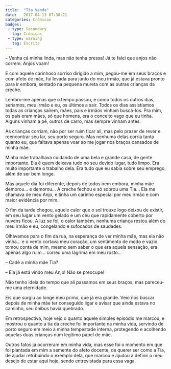 ```yaml
---
title:  "Tia Vanda"
date:   2017-04-13 07:30:21
categories: Crônicas
badges:
 - type: Secundary
   tag: Crônicas
 - type: warning
   tag: Escrita
---
```



– Venha cá minha linda, mas não tenha pressa! Já te falei que anjos não correm. Anjos voam!

<!--more-->

E com aquele carinhoso sorriso dirigido a mim, pegou-me em seus braços e com afeto de mãe, fui levada para junto do meu irmão, que já estava pronto para ir embora, sentado na pequena mureta com as outras crianças da creche.

Lembro-me apenas que o tempo passou, e como todos os outros dias, seríamos, meu irmão e eu, os últimos a sair. Todos os dias assistíamos todas as crianças saírem, mães, pais e irmãos vinham buscá-los. Pra mim, os pais eram mães,  só que homens, era o conceito vago que eu tinha. Alguns vinham a pé, outros de carro, mas sempre vinham antes.

As crianças corriam, não por ser ruim ficar ali, mas pelo prazer de rever e reencontrar seu lar, seu porto seguro. Mas nenhuma delas corria tanta quanto eu, que faltava apenas voar ao me jogar nos braços cansados de minha mãe.

Minha mãe trabalhava cuidando de uma bela e grande casa, de gente importante. Ela é quem deixava tudo no seu devido lugar, tudo limpo. Era muito importante o trabalho dela. Era tudo que eu sabia sobre seu emprego, além  de ser bem longe.

Mas aquele dia foi diferente, depois de todos irem embora, minha mãe demorou… e demorou… A creche fechou e só sobrou uma Tia… Ela me chamava de meu Anjo, e tinha um carinho especial por meu irmão e com maior evidência por mim.

O fim da tarde chegou, aquele calor que o sol trouxe logo deixou de existir, em seu lugar um vento gelado e um céu que rapidamente coberto por nuvens ficou. A luz se foi, o calor também, nenhuma criança restou além do meu irmão e eu, congelando e sufocados de saudades.

Olhávamos para o fim da rua, na esperança de ver minha mãe, mas ela não vinha… e o vento cortava meu coração,  um sentimento de medo e vazio tomou conta de mim, mesmo sem saber o que era aquela sensação,  era apenas algo ruim… correu uma lágrima em meu rosto…

– Cadê a minha mãe Tia?

– Ela já está vindo meu Anjo! Não se preocupe!

Não tenho ideia do tempo que ali passamos em seus braços, mas pareceu-me uma eternidade.

Eis que surgiu ao longe meu primo, que já era grande. Veio nos buscar depois de minha mãe ter conseguido ligar e avisar que ainda estava no caminho, seu ônibus havia quebrado.

Em retrospectiva, hoje vejo o quanto aquele simples episódio me marcou, e mostrou o quanto a tia da creche foi importante na minha vida, servindo de porto seguro em meio à minha tempestade interna, protegendo e acolhendo aquelas duas crianças num legítimo papel de mãe.

Outros fatos já ocorreram em minha vida, mas esse foi o momento em que foi plantada em mim a semente do afeto docente, de querer ser como a Tia, de ajudar retribuindo o exemplo dela, que marcou e ajudou a definir o meu desejo de estar aqui hoje, sendo entrevistada para essa vaga.
